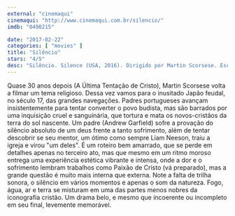 ```yaml
---
external: "cinemaqui"
cinemaqui: "http://www.cinemaqui.com.br/silencio/"
imdb: "0490215"

date: "2017-02-22"
categories: [ "movies" ]
title: "Silêncio"
stars: "4/5"
desc: "Silêncio. Silence (USA, 2016). Dirigido por Martin Scorsese. Escrito por Jay Cocks, Martin Scorsese, Shûsaku Endô. Com Andrew Garfield (Rodrigues), Adam Driver (Garupe), Liam Neeson (Ferreira), Tadanobu Asano (Interpreter), Ciarán Hinds (Father Valignano), Issei Ogata (Old Samurai / Inoue), Shin'ya Tsukamoto (Mokichi), Yoshi Oida (Ichizo), Yôsuke Kubozuka (Kichijiro)."
---
```

Quase 30 anos depois (A Última Tentação de Cristo), Martin Scorsese volta a filmar um tema religioso. Dessa vez vamos para o inusitado Japão feudal, no século 17, das grandes navegações. Padres portugueses avançam insistentemente para tentar converter o povo budista, mas são barrados por uma inquisição cruel e sanguinária, que tortura e mata os novos-cristãos da terra do sol nascente. Um padre (Andrew Garfield) sofre a provação do silêncio absoluto de um deus frente a tanto sofrimento, além de tentar descobrir se seu mentor, um ótimo como sempre Liam Neeson, traiu a igreja e virou "um deles". É um roteiro bem amarrado, que se perde em detalhes apenas no terceiro ato, mas que mesmo em um ritmo moroso entrega uma experiência estética vibrante e intensa, onde a dor e o sofrimento lembram trabalhos como Paixão de Cristo (vá preparado), mas a grande questão é muito mais interna que externa. Note a falta de trilha sonora, o silêncio em vários momentos e apenas o som da natureza. Fogo, água, ar e terra se misturam em uma das partes menos nobres da iconografia cristão. Um drama belo, e mesmo que incoerente ou incompleto em seu final, levemente memorável.
